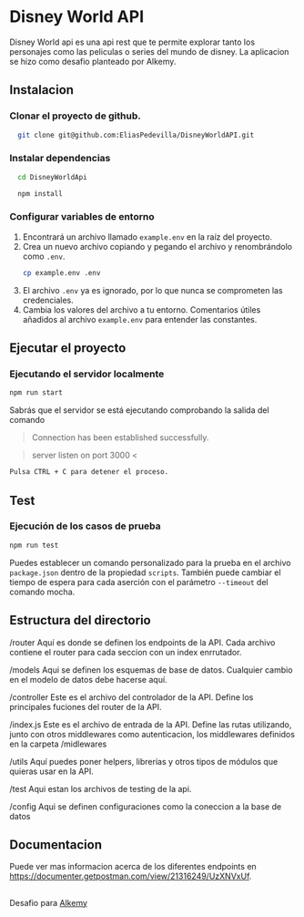 ﻿# Disney World API

Disney World api es una api rest que te permite explorar tanto los personajes como las peliculas o series del mundo de disney. La aplicacion se hizo como desafio planteado por Alkemy.

## Instalacion

### Clonar el proyecto de github.

```bash
  git clone git@github.com:EliasPedevilla/DisneyWorldAPI.git
```

### Instalar dependencias

```bash
  cd DisneyWorldApi
```

```bash
  npm install
```

### Configurar variables de entorno

1.  Encontrará un archivo llamado `example.env` en la raíz del proyecto.
2.  Crea un nuevo archivo copiando y pegando el archivo y renombrándolo como `.env`.
    ```bash
    cp example.env .env
    ```
3.  El archivo `.env` ya es ignorado, por lo que nunca se comprometen las credenciales.
4.  Cambia los valores del archivo a tu entorno. Comentarios útiles añadidos al archivo `example.env` para entender las constantes.

## Ejecutar el proyecto

### Ejecutando el servidor localmente

```bash
npm run start
```

Sabrás que el servidor se está ejecutando comprobando la salida del comando

> Connection has been established successfully.

> server listen on port 3000 <

```bash
Pulsa CTRL + C para detener el proceso.
```

## Test

### Ejecución de los casos de prueba

```bash
npm run test
```

Puedes establecer un comando personalizado para la prueba en el archivo `package.json` dentro de la propiedad `scripts`. También puede cambiar el tiempo de espera para cada aserción con el parámetro `--timeout` del comando mocha.

## Estructura del directorio

/router Aquí es donde se definen los endpoints de la API. Cada archivo contiene el router para cada seccion con un index enrrutador.

/models Aqui se definen los esquemas de base de datos. Cualquier cambio en el modelo de datos debe hacerse aquí.

/controller Este es el archivo del controlador de la API. Define los principales fuciones del router de la API.

/index.js Este es el archivo de entrada de la API. Define las rutas utilizando, junto con otros middlewares como autenticacion, los middlewares definidos en la carpeta /midlewares

/utils Aquí puedes poner helpers, librerías y otros tipos de módulos que quieras usar en la API.

/test Aqui estan los archivos de testing de la api.

/config Aqui se definen configuraciones como la coneccion a la base de datos

## Documentacion

Puede ver mas informacion acerca de los diferentes endpoints en https://documenter.getpostman.com/view/21316249/UzXNVxUf.

##

Desafio para [Alkemy](https://www.alkemy.org/)
